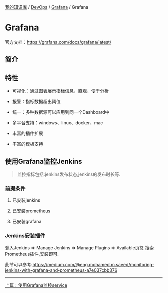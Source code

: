 [我的知识库](../../README.md) / [DevOps](../zz_gneratered_mdi.md) / [Grafana](zz_gneratered_mdi.md) / Grafana

# Grafana

官方文档：<https://grafana.com/docs/grafana/latest/>

## 简介

## 特性

- 可视化：通过图表展示指标信息，直观，便于分析

- 报警：指标数据超出阈值

- 统一：多种数据源可以应用到同一个Dashboard中

- 多平台支持：windows、linux、docker、mac

- 丰富的插件扩展

- 丰富的模板支持

## 使用Grafana监控Jenkins

> 监控指标包括:jenkins发布状态,jenkins的发布时长等.

### 前提条件

1. 已安装jenkins

2. 已安装prometheus

3. 已安装grafana

### Jenkins安装插件

登入Jenkins => Manage Jenkins => Manage Plugins => Available页签 搜索Prometheus插件,安装即可.

此节可以参考:<https://medium.com/@eng.mohamed.m.saeed/monitoring-jenkins-with-grafana-and-prometheus-a7e037cbb376>

---
[上篇：使用Grafana监控service](grafana-monite-service.md)
